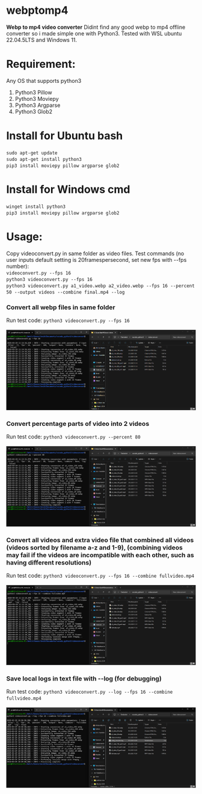 # webptomp4
**Webp to mp4 video converter**
Didint find any good webp to mp4 offline converter so i made simple one with Python3. Tested with WSL ubuntu 22.04.5LTS and Windows 11.
# Requirement:
Any OS that supports python3
1. Python3 Pillow
2. Python3 Moviepy
3. Python3 Argparse
4. Python3 Glob2
# Install for Ubuntu bash
`sudo apt-get update`\
`sudo apt-get install python3`\
`pip3 install moviepy pillow argparse glob2`
# Install for Windows cmd
`winget install python3`\
`pip3 install moviepy pillow argparse glob2`
# Usage:
Copy videoconvert.py in same folder as video files. Test commands (no user inputs default setting is 20framespersecond, set new fps with --fps number): \
`videoconvert.py --fps 16`\
`python3 videoconvert.py --fps 16` \
`python3 videoconvert.py a1_video.webp a2_video.webp --fps 16 --percent 50 --output videos --combine final.mp4 --log`

### Convert all webp files in same folder
Run test code: `python3 videoconvert.py --fps 16`\
\
![percentage](./images/image_normal.png)
### Convert percentage parts of video into 2 videos
Run test code: `python3 videoconvert.py --percent 80`\
\
![percentage](./images/image_prosent.png)

### Convert all videos and extra video file that combined all videos (videos sorted by filename a-z and 1-9), (combining videos may fail if the videos are incompatible with each other, such as having different resolutions)
Run test code: `python3 videoconvert.py --fps 16 --combine fullvideo.mp4`\
\
![combine](./images/image_combine.png)

### Save local logs in text file with --log (for debugging)
Run test code: `python3 videoconvert.py --log --fps 16 --combine fullvideo.mp4`\
\
![log](./images/image_log.png)
